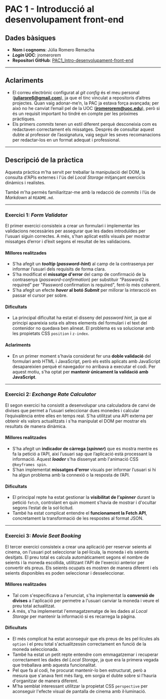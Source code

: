 # PAC 1 - Introducció al desenvolupament front-end

## Dades bàsiques

- **Nom i cognoms**: Júlia Romero Remacha
- ***Login* UOC**: jromerorem
- **Repositori GitHub**: [PAC1_Intro-desenvolupament-front-end](https://github.com/juliarore/PAC1_Intro-desenvolupament-front-end)

---

## Aclariments
- El correu electrònic configurat al *git config* és el meu personal (**juliarore6@gmail.com**), ja que el tinc vinculat a repositoris d’altres projectes. Quan vaig adonar-me’n, la PAC ja estava força avançada; per això no he canviat l’email pel de la UOC (**jromerorem@uoc.edu**), però si és un requisit important ho tindré en compte per les pròximes pràctiques.
- Els primers *commits* tenen un estil diferent perquè desconeixia com es redactaven correctament els missatges. Després de consultar aquest dubte al professor de l’assignatura, vaig seguir les seves recomanacions per redactar-los en un format adequat i professional.   

---

## Descripció de la pràctica

Aquesta pràctica m'ha servit per treballar la manipulació del DOM, la consulta d'APIs externes i l'ús del *Local Storage* mitjançant exercicis dinàmics i realistes.

També m'ha permès familiaritzar-me amb la redacció de *commits* i l’ús de *Markdown* al `README.md`.

---

### Exercici 1: *Form Validator*
El primer exercici consisteix a crear un formulari i implementar les validacions necessàries per assegurar que les dades introduïdes per l'usuari siguin correctes. A més, s'han aplicat estils visuals per mostrar missatges d’error i d’èxit segons el resultat de les validacions.

#### Millores realitzades
- S'ha afegit un ***tooltip* (*password-hint*)** al camp de la contrasenya per informar l’usuari dels requisits de forma clara.
- S'ha modificat el **missatge d'error** del camp de confirmació de la contrasenya (*password-confirmation*) per substituir “Password2 is required” per "Password confirmation is required", fent-lo més coherent.
- S'ha afegit un efecte ***hover* al botó *Submit*** per millorar la interacció en passar el cursor per sobre.

#### Dificultats
- La principal dificultat ha estat el disseny del *password hint*, ja que al principi apareixia sota els altres elements del formulari i el text del contenidor no quedava ben alineat. El problema es va solucionar amb les propietats CSS `position` i `z-index`.

#### Aclariments
- En un primer moment s'havia considerat fer una **doble validació** del formulari amb HTML i JavaScript, però els estils aplicats amb JavaScript desapareixien perquè el navegador no arribava a executar el codi. Per aquest motiu, s'ha optat per **mantenir únicament la validació amb JavaScript**.

---

### Exercici 2: *Exchange Rate Calculator*
El segon exercici ha consistit a desenvolupar una calculadora de canvi de divises que permet a l’usuari seleccionar dues monedes i calcular l’equivalència entre elles en temps real. S'ha utilitzat una API externa per obtenir els valors actualitzats i s'ha manipulat el DOM per mostrar els resultats de manera dinàmica.

#### Millores realitzades
- S'ha afegit un **indicador de càrrega (*spinner*)** que es mostra mentre es fa la petició a l’API, així l’usuari sap que l’aplicació està processant la informació. Aquest ***loader*** s'ha dissenyat amb l'animació CSS `@keyframes spin`.
- S'han implementat **missatges d'error** visuals per informar l’usuari si hi ha algun problema amb la connexió o la resposta de l’API.

#### Dificultats
- El principal repte ha estat gestionar la **visibilitat de l’*spinner*** durant la petició `fetch`, controlant en quin moment s’havia de mostrar i d'ocultar segons l’estat de la sol·licitud.
- També ha estat complicat entendre el **funcionament la Fetch API**, concretament la transformació de les respostes al format JSON.

---

### Exercici 3: *Movie Seat Booking*
El tercer exercici consisteix a crear una aplicació per reservar seients al cinema, on l’usuari pot seleccionar la pel·lícula, la moneda i els seients desitjats. El preu total es calcula automàticament segons el nombre de seients i la moneda escollida, utilitzant l'API de l'exercici anterior per convertir els preus. Els seients ocupats es mostren de manera diferent i els seients disponibles es poden seleccionar i desseleccionar. 

#### Millores realitzades
- Tal com s'especificava a l'enunciat, s'ha implementat la **conversió de divises** a l'aplicació per permetre a l'usuari canviar la moneda i veure el preu total actualitzat.
- A més, s'ha implementat l'emmagatzematge de les dades al *Local Storage* per mantenir la informació si es recarrega la pàgina.

#### Dificultats
- El més complicat ha estat aconseguir que els preus de les pel·lícules als `option` i el preu total s'actualitzessin correctament en funció de la moneda seleccionada.
- També ha estat un petit repte entendre com emmagatzemar i recuperar correctament les dades del *Local Storage*, ja que era la primera vegada que treballava amb aquesta funcionalitat.
- Pel que fa al codi, he procurat mantenir-lo ben estructurat, però a mesura que s'anava fent més llarg, em sorgia el dubte sobre si l'hauria d'organitzar de manera diferent.
- M'ha semblat interessant utilitzar la propietat CSS `perspective` per aconseguir l'efecte visual de pantalla de cinema amb il·luminació.